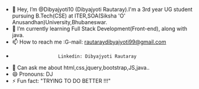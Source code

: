 - 👋 Hey, I’m @Dibyajyoti10 (Dibyajyoti Rautaray).I'm a 3rd year UG student pursuing B.Tech(CSE)
      at ITER,SOA(Siksha 'O' Anusandhan)University,Bhubaneswar. 
- 🌱 I’m currently learning Full Stack Development(Front-end), along with java.
- 📫 How to reach me :G-mail: rautaraydibyajyoti99@gmail.com
-                      Linkedin: Dibyajyoti Rautaray
- 💬 Can ask me about html,css,jquery,bootstrap,JS,java..
- 😄 Pronouns: DJ
- ⚡ Fun fact: "TRYING TO DO BETTER !!!"

<!---
Dibyajyoti10/Dibyajyoti10 is a ✨ special ✨ repository because its `README.md` (this file) appears on your GitHub profile.
You can click the Preview link to take a look at your changes.
--->
